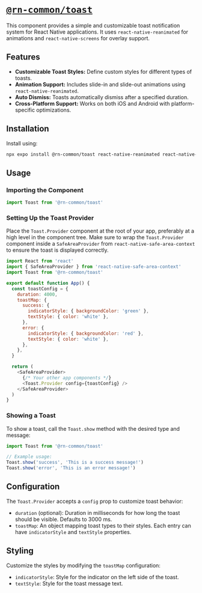 # [`@rn-common/toast`](./packages/toast)

This component provides a simple and customizable toast notification system for React Native applications. It uses `react-native-reanimated` for animations and `react-native-screens` for overlay support.

## Features

- **Customizable Toast Styles:** Define custom styles for different types of toasts.
- **Animation Support:** Includes slide-in and slide-out animations using `react-native-reanimated`.
- **Auto Dismiss:** Toasts automatically dismiss after a specified duration.
- **Cross-Platform Support:** Works on both iOS and Android with platform-specific optimizations.

## Installation

Install using:

```bash
npx expo install @rn-common/toast react-native-reanimated react-native-safe-area-context react-native-screens
```

## Usage

### Importing the Component

```javascript
import Toast from '@rn-common/toast'
```

### Setting Up the Toast Provider

Place the `Toast.Provider` component at the root of your app, preferably at a high level in the component tree.
Make sure to wrap the `Toast.Provider` component inside a `SafeAreaProvider` from `react-native-safe-area-context` to ensure the toast is displayed correctly.

```javascript
import React from 'react'
import { SafeAreaProvider } from 'react-native-safe-area-context'
import Toast from '@rn-common/toast'

export default function App() {
  const toastConfig = {
    duration: 4000,
    toastMap: {
      success: {
        indicatorStyle: { backgroundColor: 'green' },
        textStyle: { color: 'white' },
      },
      error: {
        indicatorStyle: { backgroundColor: 'red' },
        textStyle: { color: 'white' },
      },
    },
  }

  return (
    <SafeAreaProvider>
      {/* Your other app components */}
      <Toast.Provider config={toastConfig} />
    </SafeAreaProvider>
  )
}
```

### Showing a Toast

To show a toast, call the `Toast.show` method with the desired type and message:

```javascript
import Toast from '@rn-common/toast'

// Example usage:
Toast.show('success', 'This is a success message!')
Toast.show('error', 'This is an error message!')
```

## Configuration

The `Toast.Provider` accepts a `config` prop to customize toast behavior:

- `duration` (optional): Duration in milliseconds for how long the toast should be visible. Defaults to 3000 ms.
- `toastMap`: An object mapping toast types to their styles. Each entry can have `indicatorStyle` and `textStyle` properties.

## Styling

Customize the styles by modifying the `toastMap` configuration:

- `indicatorStyle`: Style for the indicator on the left side of the toast.
- `textStyle`: Style for the toast message text.
